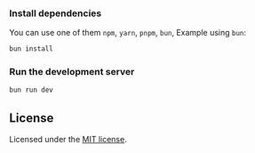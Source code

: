 ### Install dependencies

You can use one of them `npm`, `yarn`, `pnpm`, `bun`, Example using `bun`:

```bash
bun install
```

### Run the development server

```bash
bun run dev
```

## License

Licensed under the [MIT license](https://github.com/justxxi/portfolio/blob/main/LICENSE).
